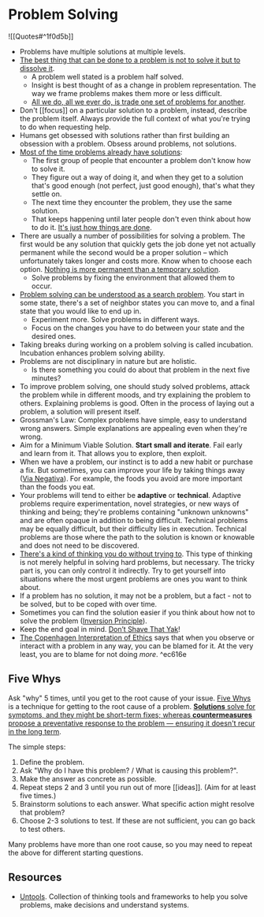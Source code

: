 # Problem Solving

![[Quotes#^1f0d5b]]

- Problems have multiple solutions at multiple levels.
- [The best thing that can be done to a problem is not to solve it but to dissolve it](https://thesystemsthinker.com/a-lifetime-of-systems-thinking/).
	- A problem well stated is a problem half solved.
	- Insight is best thought of as a change in problem representation. The way we frame problems makes them more or less difficult.
	- [All we do, all we ever do, is trade one set of problems for another](https://seths.blog/2021/07/progress-is-a-trade/).
- Don't [[focus]] on a particular solution to a problem, instead, describe the problem itself. Always provide the full context of what you're trying to do when requesting help.
- Humans get obsessed with solutions rather than first building an obsession with a problem. Obsess around problems, not solutions.
- [Most of the time problems already have solutions](http://gordonbrander.com/pattern/culture-is-a-shared-mechanism-for-problem-solving/):
	- The first group of people that encounter a problem don't know how to solve it.
	- They figure out a way of doing it, and when they get to a solution that's good enough (not perfect, just good enough), that's what they settle on.
	- The next time they encounter the problem, they use the same solution.
	- That keeps happening until later people don't even think about how to do it. [It's just how things are done](https://en.wikipedia.org/wiki/Einstellung_effect).
- There are usually a number of possibilities for solving a problem. The first would be any solution that quickly gets the job done yet not actually permanent while the second would be a proper solution – which unfortunately takes longer and costs more. Know when to choose each option. [Nothing is more permanent than a temporary solution](https://thelightersideofwork.com/2021/04/nothing-is-more-permanent-than-a-temporary-solution/).
	- Solve problems by fixing the environment that allowed them to occur.
- [Problem solving can be understood as a search problem](https://rs.io/the-science-of-problem-solving/). You start in some state, there's a set of neighbor states you can move to, and a final state that you would like to end up in.
	- Experiment more. Solve problems in different ways.
	- Focus on the changes you have to do between your state and the desired ones.
- Taking breaks during working on a problem solving is called incubation. Incubation enhances problem solving ability.
- Problems are not disciplinary in nature but are holistic.
	- Is there something you could do about that problem in the next five minutes?
- To improve problem solving, one should study solved problems, attack the problem while in different moods, and try explaining the problem to others. Explaining problems is good. Often in the process of laying out a problem, a solution will present itself.
- Grossman's Law: Complex problems have simple, easy to understand wrong answers. Simple explanations are appealing even when they're wrong.
- Aim for a Minimum Viable Solution. **Start small and iterate**. Fail early and learn from it. That allows you to explore, then exploit.
- When we have a problem, our instinct is to add a new habit or purchase a fix. But sometimes, you can improve your life by taking things away ([Via Negativa](https://www.artofmanliness.com/articles/via-negativa-adding-to-your-life-by-subtracting/)). For example, the foods you avoid are more important than the foods you eat.
- Your problems will tend to either be **adaptive** or **technical**. Adaptive problems require experimentation, novel strategies, or new ways of thinking and being; they're problems containing "unknown unknowns" and are often opaque in addition to being difficult. Technical problems may be equally difficult, but their difficulty lies in execution. Technical problems are those where the path to the solution is known or knowable and does not need to be discovered.
- [There's a kind of thinking you do without trying to](http://www.paulgraham.com/top.html). This type of thinking is not merely helpful in solving hard problems, but necessary. The tricky part is, you can only control it indirectly. Try to get yourself into situations where the most urgent problems are ones you want to think about.
- If a problem has no solution, it may not be a problem, but a fact - not to be solved, but to be coped with over time.
- Sometimes you can find the solution easier if you think about how not to solve the problem ([Inversion Principle](https://www.mymentalmodels.info/mms-inversion/)).
- Keep the end goal in mind. [Don’t Shave That Yak](https://seths.blog/2005/03/dont_shave_that/)!
- [The Copenhagen Interpretation of Ethics](https://blog.jaibot.com/the-copenhagen-interpretation-of-ethics/) says that when you observe or interact with a problem in any way, you can be blamed for it. At the very least, you are to blame for not doing _more_. ^ec616e


## Five Whys

Ask "why" 5 times, until you get to the root cause of your issue. [Five Whys](https://www.lesswrong.com/posts/jqfANkNduyEQC9hvr/five-whys) is a technique for getting to the root cause of a problem. [**Solutions** solve for symptoms, and they might be short-term fixes; whereas **countermeasures** propose a preventative response to the problem — ensuring it doesn't recur in the long term](https://blog.superhuman.com/five-whys-method/).

The simple steps:
1. Define the problem.
2. Ask "Why do I have this problem? / What is causing this problem?".
3. Make the answer as concrete as possible.
4. Repeat steps 2 and 3 until you run out of more [[ideas]]. (Aim for at least five times.)
5. Brainstorm solutions to each answer. What specific action might resolve that problem?
6. Choose 2-3 solutions to test. If these are not sufficient, you can go back to test others.

Many problems have more than one root cause, so you may need to repeat the above for different starting questions.

## Resources

- [Untools](https://untools.co). Collection of thinking tools and frameworks to help you solve problems, make decisions and understand systems.
